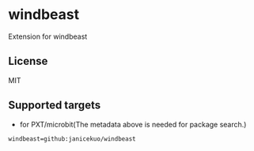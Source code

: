 # windbeast

Extension for windbeast


## License

MIT

## Supported targets

* for PXT/microbit(The metadata above is needed for package search.)

```package
windbeast=github:janicekuo/windbeast
```

